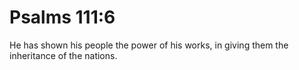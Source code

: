 # Psalms 111:6

He has shown his people the power of his works, in giving them the inheritance of the nations.
